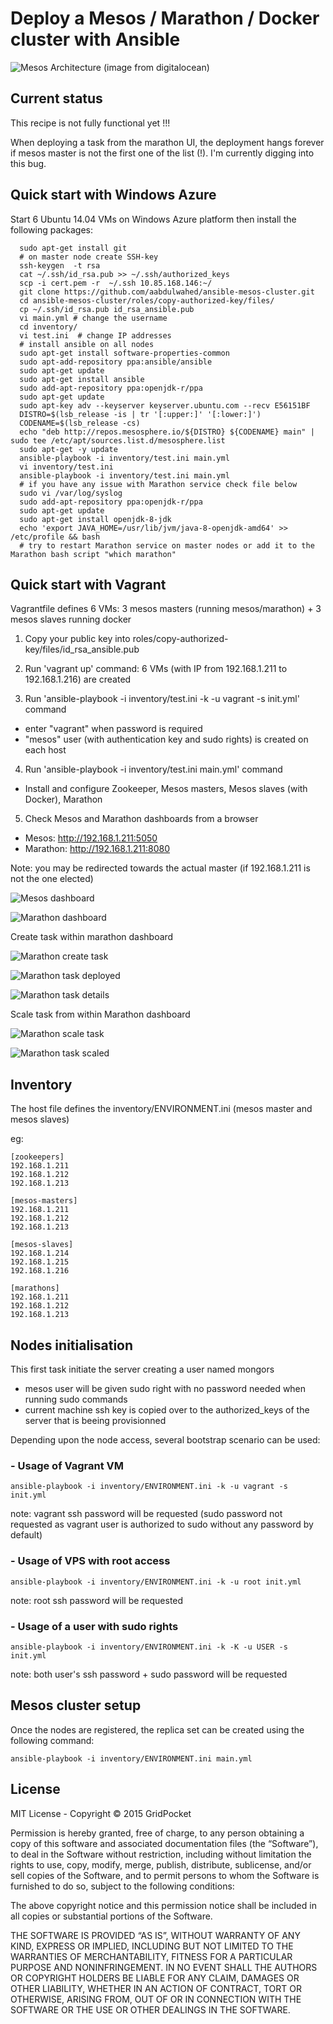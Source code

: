 # Deploy a Mesos / Marathon / Docker cluster with Ansible

![Mesos Architecture](https://assets.digitalocean.com/articles/mesosphere/mesos_architecture.png "Mesos Architecture")
(image from digitalocean)

## Current status

This recipe is not fully functional yet !!!  

When deploying a task from the marathon UI, the deployment hangs forever if mesos master is not the first one of the list (!). I'm currently digging into this bug.



## Quick start with Windows Azure

Start 6 Ubuntu 14.04 VMs on Windows Azure platform then install the following packages:

      sudo apt-get install git
      # on master node create SSH-key
      ssh-keygen  -t rsa
      cat ~/.ssh/id_rsa.pub >> ~/.ssh/authorized_keys
      scp -i cert.pem -r  ~/.ssh 10.85.168.146:~/
      git clone https://github.com/aabdulwahed/ansible-mesos-cluster.git
      cd ansible-mesos-cluster/roles/copy-authorized-key/files/
      cp ~/.ssh/id_rsa.pub id_rsa_ansible.pub
      vi main.yml # change the username
      cd inventory/
      vi test.ini  # change IP addresses
      # install ansible on all nodes
      sudo apt-get install software-properties-common
      sudo apt-add-repository ppa:ansible/ansible
      sudo apt-get update
      sudo apt-get install ansible
      sudo add-apt-repository ppa:openjdk-r/ppa
      sudo apt-get update
      sudo apt-key adv --keyserver keyserver.ubuntu.com --recv E56151BF
      DISTRO=$(lsb_release -is | tr '[:upper:]' '[:lower:]')
      CODENAME=$(lsb_release -cs)
      echo "deb http://repos.mesosphere.io/${DISTRO} ${CODENAME} main" | sudo tee /etc/apt/sources.list.d/mesosphere.list
      sudo apt-get -y update
      ansible-playbook -i inventory/test.ini main.yml
      vi inventory/test.ini
      ansible-playbook -i inventory/test.ini main.yml
      # if you have any issue with Marathon service check file below
      sudo vi /var/log/syslog
      sudo add-apt-repository ppa:openjdk-r/ppa
      sudo apt-get update
      sudo apt-get install openjdk-8-jdk
      echo 'export JAVA_HOME=/usr/lib/jvm/java-8-openjdk-amd64' >> /etc/profile && bash
      # try to restart Marathon service on master nodes or add it to the Marathon bash script "which marathon"

## Quick start with Vagrant

Vagrantfile defines 6 VMs: 3 mesos masters (running mesos/marathon) + 3 mesos slaves running docker

1. Copy your public key into roles/copy-authorized-key/files/id_rsa_ansible.pub

2. Run 'vagrant up' command: 6 VMs (with IP from 192.168.1.211 to 192.168.1.216) are created  

3. Run 'ansible-playbook -i inventory/test.ini -k -u vagrant -s init.yml' command
  - enter "vagrant" when password is required
  - "mesos" user (with authentication key and sudo rights) is created on each host  

4. Run 'ansible-playbook -i inventory/test.ini main.yml' command
  - Install and configure Zookeeper, Mesos masters, Mesos slaves (with Docker), Marathon

5. Check Mesos and Marathon dashboards from a browser
  - Mesos: http://192.168.1.211:5050
  - Marathon: http://192.168.1.211:8080

Note: you may be redirected towards the actual master (if 192.168.1.211 is not the one elected)

![Mesos dashboard](https://dl.dropboxusercontent.com/u/2330187/ansible-mesos-marathon/mesos_dashboard.png "Mesos dashboard")

![Marathon dashboard](https://dl.dropboxusercontent.com/u/2330187/ansible-mesos-marathon/marathon_dashboard.png "Marathon dashboard")

Create task within marathon dashboard

![Marathon create task](https://dl.dropboxusercontent.com/u/2330187/ansible-mesos-marathon/marathon_create_task.png "Marathon create task")

![Marathon task deployed](https://dl.dropboxusercontent.com/u/2330187/ansible-mesos-marathon/marathon_task_deployed.png "Marathon task deployed")

![Marathon task details](https://dl.dropboxusercontent.com/u/2330187/ansible-mesos-marathon/marathon_task_details_1.png "Marathon task details")

Scale task from within Marathon dashboard

![Marathon scale task](https://dl.dropboxusercontent.com/u/2330187/ansible-mesos-marathon/marathon_scale_task.png "Marathon scale task")

![Marathon task scaled](https://dl.dropboxusercontent.com/u/2330187/ansible-mesos-marathon/marathon_task_scaled.png "Marathon task scaled")

## Inventory

The host file defines the inventory/ENVIRONMENT.ini (mesos master and mesos slaves)

eg:  

    [zookeepers]
    192.168.1.211
    192.168.1.212
    192.168.1.213

    [mesos-masters]
    192.168.1.211
    192.168.1.212
    192.168.1.213

    [mesos-slaves]
    192.168.1.214
    192.168.1.215
    192.168.1.216

    [marathons]
    192.168.1.211
    192.168.1.212
    192.168.1.213

## Nodes initialisation

This first task initiate the server creating a user named mongors
- mesos user will be given sudo right with no password needed when running sudo commands
- current machine ssh key is copied over to the authorized_keys of the server that is beeing provisionned

Depending upon the node access, several bootstrap scenario can be used:

### - Usage of Vagrant VM

    ansible-playbook -i inventory/ENVIRONMENT.ini -k -u vagrant -s init.yml

note: vagrant ssh password will be requested (sudo password not requested as vagrant user is authorized to sudo without any password by default)

### - Usage of VPS with root access

    ansible-playbook -i inventory/ENVIRONMENT.ini -k -u root init.yml

note: root ssh password will be requested

### - Usage of a user with sudo rights

    ansible-playbook -i inventory/ENVIRONMENT.ini -k -K -u USER -s init.yml

note: both user's ssh password + sudo password will be requested

## Mesos cluster setup

Once the nodes are registered, the replica set can be created using the following command:

    ansible-playbook -i inventory/ENVIRONMENT.ini main.yml

## License

MIT License - Copyright © 2015 GridPocket

Permission is hereby granted, free of charge, to any person obtaining a copy of this software and associated documentation files (the “Software”), to deal in the Software without restriction, including without limitation the rights to use, copy, modify, merge, publish, distribute, sublicense, and/or sell copies of the Software, and to permit persons to whom the Software is furnished to do so, subject to the following conditions:

The above copyright notice and this permission notice shall be included in all copies or substantial portions of the Software.

THE SOFTWARE IS PROVIDED “AS IS”, WITHOUT WARRANTY OF ANY KIND, EXPRESS OR IMPLIED, INCLUDING BUT NOT LIMITED TO THE WARRANTIES OF MERCHANTABILITY, FITNESS FOR A PARTICULAR PURPOSE AND NONINFRINGEMENT. IN NO EVENT SHALL THE AUTHORS OR COPYRIGHT HOLDERS BE LIABLE FOR ANY CLAIM, DAMAGES OR OTHER LIABILITY, WHETHER IN AN ACTION OF CONTRACT, TORT OR OTHERWISE, ARISING FROM, OUT OF OR IN CONNECTION WITH THE SOFTWARE OR THE USE OR OTHER DEALINGS IN THE SOFTWARE.
